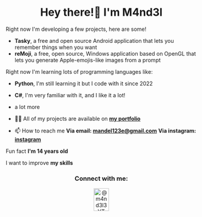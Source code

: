 <h1 align="center">Hey there!👋 I'm M4nd3l</h1>

Right now I'm developing a few projects, here are some!

- **Tasky**, a free and open source Android application that lets you remember things when you want
- **reMoji**, a free, open source, Windows application based on OpenGL that lets you generate Apple-emojis-like images from a prompt

Right now I'm learning lots of programming languages like:
- **Python**, I'm still learning it but I code with it since 2022
- **C#**, I'm very familiar with it, and I like it a lot!
- a lot more

- 👨‍💻 All of my projects are available on [**my portfolio**](https://m4nd3l.netlify.app)

- 📫 How to reach me
               **Via email: mandel123e@gmail.com**
               **Via instagram: [**instagram**](https://www.instagram.com/m4nd3l3/?next=%2F)**


Fun fact **I'm 14 years old**


I want to improve **my skills**

<p></p>

<div align="center">
<h3 align="center">Connect with me:</h3>
<p align="center">
<a href="https://www.youtube.com/c/@m4nd3l3YT" target="blank"><img align="center" src="https://raw.githubusercontent.com/rahuldkjain/github-profile-readme-generator/master/src/images/icons/Social/youtube.svg" alt="@m4nd3l3YT" height="60" width="40" /></a>
</p>

